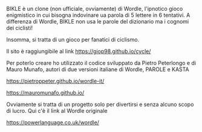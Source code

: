 BIKLE è un clone (non ufficiale, ovviamente) di Wordle, l'ipnotico gioco enigmistico in cui bisogna indovinare ua parola di 5 lettere in 6 tentativi. A differenza di Wordle, BIKLE non usa le parole del dizionario ma i cognomi dei ciclisti!

Insomma, si tratta di un gioco per fanatici di ciclismo.

Il sito è raggiungibile al link https://giop98.github.io/cycle/

Per poterlo creare ho utilizzato il codice sviluppato da Pietro Peterlongo e di Mauro Munafo, autori di due versioni italiane di Wordle, PAROLE e KASTA

https://pietroppeter.github.io/wordle-it/

https://mauromunafo.github.io/

Ovviamente si tratta di un progetto solo per divertirsi e senza alcuno scopo di lucro. Qui c'è il link al Wordle originale

https://powerlanguage.co.uk/wordle/

